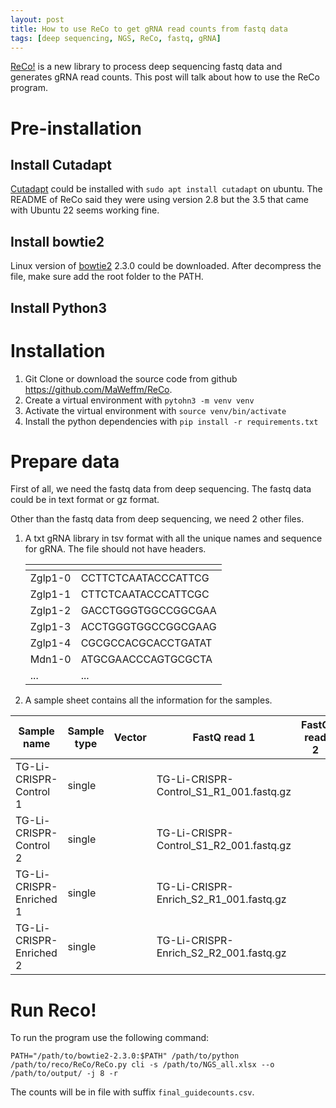 ```yaml
---
layout: post
title: How to use ReCo to get gRNA read counts from fastq data
tags: [deep sequencing, NGS, ReCo, fastq, gRNA]
---
```


[ReCo!](https://github.com/MaWeffm/ReCo) is a new library to process deep sequencing fastq data and generates gRNA read counts. This post will talk about how to use the ReCo program.

# Pre-installation

## Install Cutadapt
[Cutadapt](https://cutadapt.readthedocs.io/en/stable/) could be installed with `sudo apt install cutadapt` on ubuntu. The README of ReCo said they were using version 2.8 but the 3.5 that came with Ubuntu 22 seems working fine.

## Install bowtie2 
Linux version of [bowtie2](https://bowtie-bio.sourceforge.net/bowtie2/index.shtml) 2.3.0 could be downloaded. After decompress the file, make sure add the root folder to the PATH.

## Install Python3 

# Installation

1. Git Clone or download the source code from github https://github.com/MaWeffm/ReCo. 
2. Create a virtual environment with `pytohn3 -m venv venv`
3. Activate the virtual environment with `source venv/bin/activate`
3. Install the python dependencies with `pip install -r requirements.txt`

# Prepare data
First of all, we need the fastq data from deep sequencing. The fastq data could be in text format or gz format. 

Other than the fastq data from deep sequencing, we need 2 other files. 

1. A txt gRNA library in tsv format with all the unique names and sequence for gRNA. The file should not have headers. 

    | <!-- --> | <!-- --> |
    |---------|---------------------|
    | Zglp1-0 | CCTTCTCAATACCCATTCG |
    | Zglp1-1 | CTTCTCAATACCCATTCGC |
    | Zglp1-2 | GACCTGGGTGGCCGGCGAA |
    | Zglp1-3 | ACCTGGGTGGCCGGCGAAG |
    | Zglp1-4 | CGCGCCACGCACCTGATAT |
    | Mdn1-0  | ATGCGAACCCAGTGCGCTA |
    | ...     | ...                 |

2. A sample sheet contains all the information for the samples. 

| Sample name             | Sample type | Vector | FastQ read 1                            | FastQ read 2 | Lib 1            | Lib 2 | Expected reads |
|-------------------------|-------------|--------|-----------------------------------------|--------------|------------------|-------|----------------|
| TG-Li-CRISPR-Control 1  | single      |        | TG-Li-CRISPR-Control_S1_R1_001.fastq.gz |              | primary_lib1.txt |       | 11,834,515     |
| TG-Li-CRISPR-Control 2  | single      |        | TG-Li-CRISPR-Control_S1_R2_001.fastq.gz |              | primary_lib1.txt |       | 11,834,515     |
| TG-Li-CRISPR-Enriched 1 | single      |        | TG-Li-CRISPR-Enrich_S2_R1_001.fastq.gz  |              | primary_lib1.txt |       | 11,000,108     |
| TG-Li-CRISPR-Enriched 2 | single      |        | TG-Li-CRISPR-Enrich_S2_R2_001.fastq.gz  |              | primary_lib1.txt |       | 11,000,108     |

# Run Reco!

To run the program use the following command:

```
PATH="/path/to/bowtie2-2.3.0:$PATH" /path/to/python /path/to/reco/ReCo/ReCo.py cli -s /path/to/NGS_all.xlsx --o /path/to/output/ -j 8 -r
```

The counts will be in file with suffix `final_guidecounts.csv`. 


